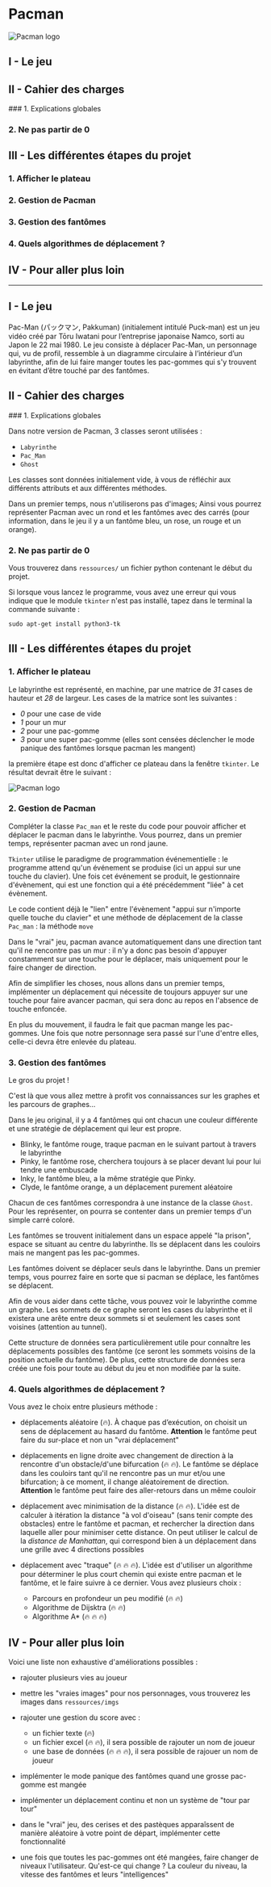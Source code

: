 # Pacman

![Pacman logo](https://github.com/mtellene/NSI/blob/main/TERMINALE/99_PROJETS/Pacman/assets/pacman_logo.jpg)

## I - Le jeu
## II - Cahier des charges
### 1. Explications globales
### 2. Ne pas partir de 0

## III - Les différentes étapes du projet
### 1. Afficher le plateau
### 2. Gestion de Pacman
### 3. Gestion des fantômes
### 4. Quels algorithmes de déplacement ?

## IV - Pour aller plus loin

---

## I - Le jeu

Pac-Man (パックマン, Pakkuman) (initialement intitulé Puck-man) est un jeu vidéo créé par Tōru Iwatani pour l’entreprise japonaise Namco, sorti au Japon le 22 mai 1980. Le jeu consiste à déplacer Pac-Man, un personnage qui, vu de profil, ressemble à un diagramme circulaire à l’intérieur d’un labyrinthe, afin de lui faire manger toutes les pac-gommes qui s'y trouvent en évitant d’être touché par des fantômes.


## II - Cahier des charges
### 1. Explications globales

Dans notre version de Pacman, 3 classes seront utilisées :

- ```Labyrinthe```
- ```Pac_Man```
- ```Ghost```

Les classes sont données initialement vide, à vous de réfléchir aux différents attributs et aux différentes méthodes.

Dans un premier temps, nous n'utiliserons pas d'images; Ainsi vous pourrez représenter Pacman avec un rond et les fantômes avec des carrés (pour information, dans le jeu il y a un fantôme bleu, un rose, un rouge et un orange). 

### 2. Ne pas partir de 0

Vous trouverez dans ```ressources/``` un fichier python contenant le début du projet.

Si lorsque vous lancez le programme, vous avez une erreur qui vous indique que le module ```tkinter``` n'est pas installé, tapez dans le terminal la commande suivante :

```
sudo apt-get install python3-tk
```

## III - Les différentes étapes du projet
### 1. Afficher le plateau

Le labyrinthe est représenté, en machine, par une matrice de *31* cases de hauteur et *28* de largeur. Les cases de la matrice sont les suivantes :

- *0* pour une case de vide
- *1* pour un mur
- *2* pour une pac-gomme
- *3* pour une super pac-gomme (elles sont censées déclencher le mode panique des fantômes lorsque pacman les mangent)

la première étape est donc d'afficher ce plateau dans la fenêtre ```tkinter```. Le résultat devrait être le suivant :

![Pacman logo](https://github.com/mtellene/NSI/blob/main/TERMINALE/99_PROJETS/Pacman/assets/plateau.png)


### 2. Gestion de Pacman

Compléter la classe ```Pac_man``` et le reste du code pour pouvoir afficher et déplacer le pacman dans le labyrinthe. Vous pourrez, dans un premier temps, représenter pacman avec un rond jaune.

```Tkinter``` utilise le paradigme de programmation événementielle : le programme attend qu'un événement se produise (ici un appui sur une touche du clavier). Une fois cet événement se produit, le gestionnaire d'évènement, qui est une fonction qui a été précédemment "liée" à cet évènement.

Le code contient déjà le "lien" entre l'évènement "appui sur n'importe quelle touche du clavier" et une méthode de déplacement de la classe ```Pac_man``` : la méthode ```move```

Dans le "vrai" jeu, pacman avance automatiquement dans une direction tant qu'il ne rencontre pas un mur : il n'y a donc pas besoin d'appuyer constamment sur une touche pour le déplacer, mais uniquement pour le faire changer de direction.

Afin de simplifier les choses, nous allons dans un premier temps, implémenter un déplacement qui nécessite de toujours appuyer sur une touche pour faire avancer pacman, qui sera donc au repos en l'absence de touche enfoncée.

En plus du mouvement, il faudra le fait que pacman mange les pac-gommes. Une fois que notre personnage sera passé sur l'une d'entre elles, celle-ci devra être enlevée du plateau.

### 3. Gestion des fantômes

Le gros du projet !

C'est là que vous allez mettre à profit vos connaissances sur les graphes et les parcours de graphes...

Dans le jeu original, il y a 4 fantômes qui ont chacun une couleur différente et une stratégie de déplacement qui leur est propre.

- Blinky, le fantôme rouge, traque pacman en le suivant partout à travers le labyrinthe
- Pinky, le fantôme rose, cherchera toujours à se placer devant lui pour lui tendre une embuscade
- Inky, le fantôme bleu, a la même stratégie que Pinky.
- Clyde, le fantôme orange, a un déplacement purement aléatoire

Chacun de ces fantômes correspondra à une instance de la classe ```Ghost```. Pour les représenter, on pourra se contenter dans un premier temps d'un simple carré coloré.

Les fantômes se trouvent initialement dans un espace appelé "la prison", espace se situant au centre du labyrinthe. Ils se déplacent dans les couloirs mais ne mangent pas les pac-gommes.

Les fantômes doivent se déplacer seuls dans le labyrinthe. Dans un premier temps, vous pourrez faire en sorte que si pacman se déplace, les fantômes se déplacent.

Afin de vous aider dans cette tâche, vous pouvez voir le labyrinthe comme un graphe. Les sommets de ce graphe seront les cases du labyrinthe et il existera une arête entre deux sommets si et seulement les cases sont voisines (attention au tunnel).

Cette structure de données sera particulièrement utile pour connaître les déplacements possibles des fantôme (ce seront les sommets voisins de la position actuelle du fantôme). De plus, cette structure de données sera créée une fois pour toute au début du jeu et non modifiée par la suite.


### 4. Quels algorithmes de déplacement ?

Vous avez le choix entre plusieurs méthode :


- déplacements aléatoire (:fire:). À chaque pas d’exécution, on choisit un sens de déplacement au hasard du fantôme. **Attention** le fantôme peut faire du sur-place et non un "vrai déplacement"

- déplacements en ligne droite avec changement de direction à la rencontre d'un obstacle/d'une bifurcation (:fire: :fire:). Le fantôme se déplace dans les couloirs tant qu'il ne rencontre pas un mur et/ou une bifurcation; à ce moment, il change aléatoirement de direction. **Attention** le fantôme peut faire des aller-retours dans un même couloir

- déplacement avec minimisation de la distance (:fire: :fire:). L'idée est de calculer à itération la distance "à vol d'oiseau" (sans tenir compte des obstacles) entre le fantôme et pacman, et rechercher la direction dans laquelle aller pour minimiser cette distance. On peut utiliser le calcul de la *distance de Manhattan*, qui correspond bien à un déplacement dans une grille avec 4 directions possibles

- déplacement avec "traque" (:fire: :fire: :fire:). L'idée est d'utiliser un algorithme pour déterminer le plus court chemin qui existe entre pacman et le fantôme, et le faire suivre à ce dernier. Vous avez plusieurs choix :

    - Parcours en profondeur un peu modifié (:fire: :fire:)
    - Algorithme de Dijsktra (:fire: :fire:)
    - Algorithme A* (:fire: :fire: :fire:)


## IV - Pour aller plus loin

Voici une liste non exhaustive d'améliorations possibles :

- rajouter plusieurs vies au joueur

- mettre les "vraies images" pour nos personnages, vous trouverez les images dans ```ressources/imgs```

- rajouter une gestion du score avec :
    - un fichier texte (:fire:)
    - un fichier excel (:fire: :fire:), il sera possible de rajouter un nom de joueur
    - une base de données (:fire: :fire: :fire:), il sera possible de rajouer un nom de joueur

- implémenter le mode panique des fantômes quand une grosse pac-gomme est mangée

- implémenter un déplacement continu et non un système de "tour par tour"

- dans le "vrai" jeu, des cerises et des pastèques apparaîssent de manière aléatoire à votre point de départ, implémenter cette fonctionnalité

- une fois que toutes les pac-gommes ont été mangées, faire changer de niveaux l'utilisateur. Qu'est-ce qui change ? La couleur du niveau, la vitesse des fantômes et leurs "intelligences"